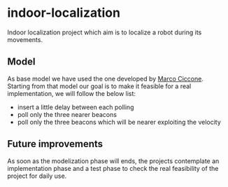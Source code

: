 # indoor-localization

Indoor localization project which aim is to localize a robot during its movements.

## Model
As base model we have used the one developed by [Marco Ciccone](https://github.com/MarcoCiccone/2D-tracking-EKF).  
Starting from that model our goal is to make it feasible for a real implementation, we will follow the below list:
* insert a little delay between each polling
* poll only the three nearer beacons
* poll only the three beacons which will be nearer exploiting the velocity

## Future improvements
As soon as the modelization phase will ends, the projects contemplate an implementation phase and 
a test phase to check the real feasibility of the project for daily use.
